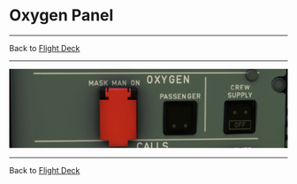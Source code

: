 # Oxygen Panel

---

Back to [Flight Deck](../flight-deck.md)

---

![Oxygen Panel](../../assets/a32nx-briefing/overhead-panel/Oxygen.png "Oxygen Panel")

---

Back to [Flight Deck](../flight-deck.md)